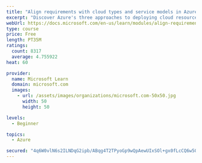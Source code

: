 ```yaml
---
title: "Align requirements with cloud types and service models in Azure"
excerpt: "Discover Azure's three approaches to deploying cloud resources -- public, private, and hybrid -- and learn the difference each makes in your Azure services."
webUrl: https://docs.microsoft.com/en-us/learn/modules/align-requirements-in-azure/
type: course
price: Free
length: PT35M
ratings:
  count: 8317
  average: 4.755922
heat: 60

provider:
  name: Microsoft Learn
  domain: microsoft.com
  images:
    - url: /assets/images/organizations/microsoft.com-50x50.jpg
      width: 50
      height: 50

levels:
  - Beginner

topics:
  - Azure

secured: "4q6W0vlN6s2ILNDqG2ipb/ABqg4T2TPyoGp9wQpAewUIxSOl+gx0fLcCQ6w5Odhg0DJLVEU+5SUfC1MHOR8ydTOchSQZYI2AyvSrYeRu1d4mucq+uwloQr35Kb2feX5k8t9yZ7ZUwHo56pgRj2aYRrneJM/Rbt/3pqhnHzMkrtp8F3ksiHNJURnIQGjlH+hjn2x/ZA9ugLUBABhDQboKRIQuvBYtS4Zg5kcsiNgzRATHfTLFxVFk+ttErJbP+QZsE+a0LQki742XsQxD8kCjaDbXB9ztqx4Ov6XuJtDzZDZld5a0lxXf21mk7EgofW/qj2TyXzVA5UxtsFMPCs3TjGRR5nxenY9G+I/sQ+PuRXQVW/8rW2lXWpuSuh2EGz7kqia2Qea1bEeyRnqdXhQeV1XzchF+cQkYGzPcWZoYnJc=;Au2R7S2kuJ/tNoe1qY1aww=="
---
```


